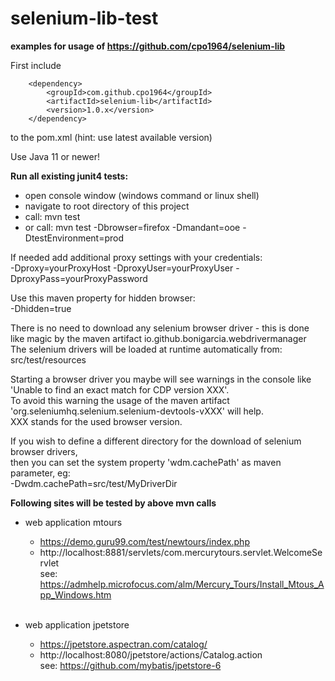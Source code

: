 # selenium-lib-test

<b>examples for usage of https://github.com/cpo1964/selenium-lib</b>

First include

		<dependency>
			<groupId>com.github.cpo1964</groupId>
			<artifactId>selenium-lib</artifactId>
			<version>1.0.x</version>
		</dependency>

to the pom.xml (hint: use latest available version)

Use Java 11 or newer!

<b>Run all existing junit4 tests:</b>

- open console window (windows command or linux shell)
- navigate to root directory of this project
- call: mvn test
- or call: mvn test -Dbrowser=firefox -Dmandant=ooe -DtestEnvironment=prod

If needed add additional proxy settings with your credentials:<br>
-Dproxy=yourProxyHost -DproxyUser=yourProxyUser -DproxyPass=yourProxyPassword

Use this maven property for hidden browser:<br>
-Dhidden=true

There is no need to download any selenium browser driver - this is done like magic by the maven artifact io.github.bonigarcia.webdrivermanager<br>
The selenium drivers will be loaded at runtime automatically from:<br>
src/test/resources<br>

Starting a browser driver you maybe will see warnings in the console like 'Unable to find an exact match for CDP version XXX'.<br>
To avoid this warning the usage of the maven artifact 'org.seleniumhq.selenium.selenium-devtools-vXXX' will help.<br>
XXX stands for the used browser version.

If you wish to define a different directory for the download of selenium browser drivers,<br>
then you can set the system property 'wdm.cachePath' as maven parameter, eg:<br>
-Dwdm.cachePath=src/test/MyDriverDir

<b>Following sites will be tested by above mvn calls</b><br>

* web application mtours<br>
    * https://demo.guru99.com/test/newtours/index.php<br>
    * http://localhost:8881/servlets/com.mercurytours.servlet.WelcomeServlet<br>
    see: https://admhelp.microfocus.com/alm/Mercury_Tours/Install_Mtous_App_Windows.htm<br><br>
  
* web application jpetstore<br>
    * https://jpetstore.aspectran.com/catalog/<br>
    * http://localhost:8080/jpetstore/actions/Catalog.action<br>
    see: https://github.com/mybatis/jpetstore-6<br>





